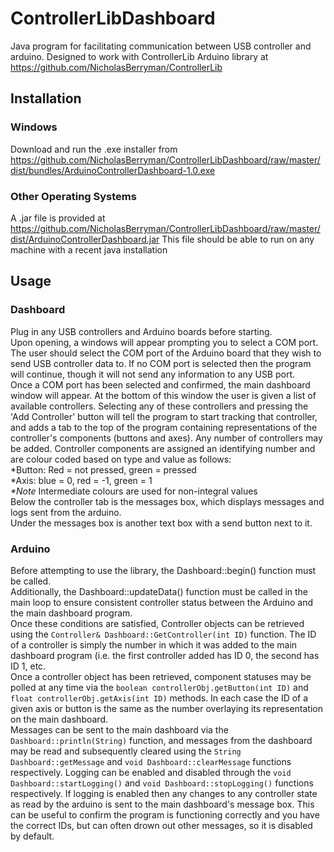 # ControllerLibDashboard
Java program for facilitating communication between USB controller and arduino. Designed to work with ControllerLib Arduino library at https://github.com/NicholasBerryman/ControllerLib

## Installation
### Windows
Download and run the .exe installer from https://github.com/NicholasBerryman/ControllerLibDashboard/raw/master/dist/bundles/ArduinoControllerDashboard-1.0.exe
### Other Operating Systems
A .jar file is provided at https://github.com/NicholasBerryman/ControllerLibDashboard/raw/master/dist/ArduinoControllerDashboard.jar
This file should be able to run on any machine with a recent java installation

## Usage
### Dashboard
Plug in any USB controllers and Arduino boards before starting.  
Upon opening, a windows will appear prompting you to select a COM port. The user should select the COM port of the Arduino board that they wish to send USB controller data to. If no COM port is selected then the program will continue, though it will not send any information to any USB port.  
Once a COM port has been selected and confirmed, the main dashboard window will appear. At the bottom of this window the user is given a list of available controllers. Selecting any of these controllers and pressing the 'Add Controller' button will tell the program to start tracking that controller, and adds a tab to the top of the program containing representations of the controller's components (buttons and axes). Any number of controllers may be added. Controller components are assigned an identifying number and are colour coded based on type and value as follows:  
  *Button: Red = not pressed, green = pressed  
  *Axis: blue = 0, red = -1, green = 1  
    *\*Note* Intermediate colours are used for non-integral values  
Below the controller tab is the messages box, which displays messages and logs sent from the arduino.  
Under the messages box is another text box with a send button next to it.  

### Arduino
Before attempting to use the library, the Dashboard::begin() function must be called.  
Additionally, the Dashboard::updateData() function must be called in the main loop to ensure consistent controller status between the Arduino and the main dashboard program.  
Once these conditions are satisfied, Controller objects can be retrieved using the `Controller& Dashboard::GetController(int ID)` function. The ID of a controller is simply the number in which it was added to the main dashboard program (i.e. the first controller added has ID 0, the second has ID 1, etc.  
Once a controller object has been retrieved, component statuses may be polled at any time via the `boolean controllerObj.getButton(int ID)` and `float controllerObj.getAxis(int ID)` methods. In each case the ID of a given axis or button is the same as the number overlaying its representation on the main dashboard.  
Messages can be sent to the main dashboard via the `Dashboard::println(String)` function, and messages from the dashboard may be read and subsequently cleared using the `String Dashboard::getMessage` and `void Dashboard::clearMessage` functions respectively.
Logging can be enabled and disabled through the `void Dashboard::startLogging()` and `void Dashboard::stopLogging()` functions respectively. If logging is enabled then any changes to any controller state as read by the arduino is sent to the main dashboard's message box. This can be useful to confirm the program is functioning correctly and you have the correct IDs, but can often drown out other messages, so it is disabled by default.  
